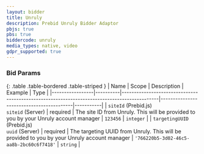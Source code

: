 ```yaml
---
layout: bidder
title: Unruly
description: Prebid Unruly Bidder Adaptor
pbjs: true
pbs: true
biddercode: unruly
media_types: native, video
gdpr_supported: true
---
```


### Bid Params

{: .table .table-bordered .table-striped }
| Name            | Scope    | Description                                                                                 | Example                                  | Type      |
|-----------------|----------|---------------------------------------------------------------------------------------------|------------------------------------------|-----------|
| `siteId` (Prebid.js)<br/> `siteid` (Server)  | required | The site ID from Unruly. This will be provided to you by your Unruly account manager        | `123456`                                 | `integer` |
| `targetingUUID` (Prebid.js)<br/> `uuid` (Server) | required | The targeting UUID from Unruly. This will be provided to you by your Unruly account manager | `'766220b5-3d02-46c5-aa8b-2bc60c6f7418'` | `string`  |
